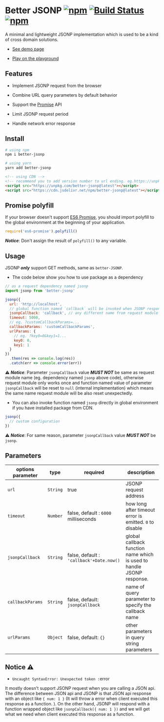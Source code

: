 # Better JSONP [![npm](https://img.shields.io/npm/v/better-jsonp.svg)](https://www.npmjs.com/package/better-jsonp) [![Build Status](https://travis-ci.org/lbwa/jsonp.svg?branch=master)](https://travis-ci.org/lbwa/jsonp) [![npm](https://img.shields.io/npm/dt/better-jsonp.svg)](https://github.com/lbwa/jsonp)

A minimal and lightweight JSONP implementation which is used to be a kind of cross domain solutions.

- [See demo page]

- [Play on the playground]

[See demo page]:https://lbwa.github.io/jsonp/

[Play on the playground]:https://jsfiddle.net/608oagxd/8/

## Features

- Implement JSONP request from the browser

- Combine URL query parameters by default behavior

- Support the [Promise] API

- Limit JSONP request period

- Handle network error response

[Promise]:https://promisesaplus.com/

## Install

```bash
# using npm
npm i better-jsonp
```

```bash
# using yarn
yarn add better-jsonp
```

```html
<!-- using CDN -->
<!-- recommend you to add version number to url ending. eg.https://unpkg.com/better-jsonp@x.y.z -->
<script src="https://unpkg.com/better-jsonp@latest"></script>
<script src="https://cdn.jsdelivr.net/npm/better-jsonp@latest"></script>
```

## Promise polyfill

If your browser doesn't support [ES6 Promise], you should import polyfill to the global environment at the beginning of your application.

```js
require('es6-promise').polyfill()
```

***Notice***: Don't assign the result of `polyfill()` to any variable.

[es6 promise]:http://www.ecma-international.org/ecma-262/#sec-promise-objects

## Usage

JSONP ***only*** support GET methods, same as `better-JSONP`.

- The code below show you how to use package as a dependency

```js
// as a request dependency named jsonp
import jsonp from 'better-jsonp'
```

```js
jsonp({
  url: 'http://localhost',
  // global function named `callback` will be invoked when JSONP response
  jsonpCallback: 'callback', // any different name from request module
  timeout: 5000,
  // eg. ?customCallbackParams=...
  callbackParams: 'customCallbackParams',
  urlParams: {
    // eg. ?key0=0&key1=1...
    key0: 0,
    key1: 1
  }
})
  .then(res => console.log(res))
  .catch(err => console.error(err))
```

⚠️ ***Notice***: Parameter `jsonpCallback` value ***MUST NOT*** be same as request module name (eg. dependency named `jsonp` above code), otherwise request module only works once and function named value of parameter `jsonpCallback` will be reset to `null` (internal implementation) which means the same name request module will be also reset unexpectedly.

- You can also invoke function named `jsonp` directly in global environment if you have installed package from CDN.

```js
jsonp({
  // custom configuration
})
```

⚠️ ***Notice***: For same reason, parameter `jsonpCallback` value ***MUST NOT*** be `jsonp`.


## Parameters

| options parameter | type | required | description |
| ----------------- | ---- | -------- | ----------- |
|   `url`  | `String` |           true           | JSONP request address |
| `timeout` | `Number` | false, default : `6000` milliseconds | how long after timeout error is emitted. `0` to disable |
| `jsonpCallback`  | `String` | false, default : `'callback'+Date.now()` | global callback function name which is used to handle JSONP response. |
| `callbackParams` | `String` | false, default: `jsonpCallback` | name of query parameter to specify the callback name |
| `urlParams` |  `Object`  | false, default: `{}` | other parameters in query string parameters |

## Notice ⚠️

- `Uncaught SyntaxError: Unexpected token :`error

It mostly doesn't support JSONP request when you are calling a JSON api. The difference between JSON api and JSONP is that  JSON api response with an object like `{ num: 1 }` (It will throw a error when client executed this response as a function. ). On the other hand, JSONP will respond with a function wrapped object like `jsonpCallback({ num: 1 })` and we will get what we need when client executed this response as a function.
